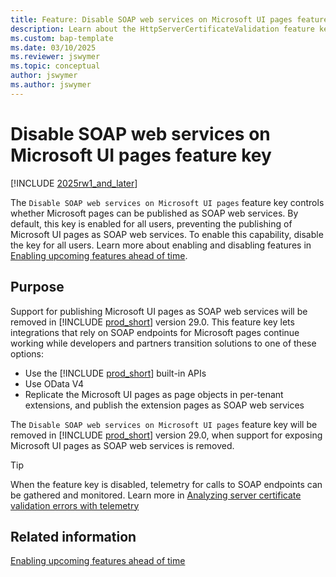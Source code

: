 ```yaml
---
title: Feature: Disable SOAP web services on Microsoft UI pages feature key
description: Learn about the HttpServerCertificateValidation feature key.
ms.custom: bap-template
ms.date: 03/10/2025
ms.reviewer: jswymer
ms.topic: conceptual
author: jswymer
ms.author: jswymer
---
```


# Disable SOAP web services on Microsoft UI pages feature key

[!INCLUDE [2025rw1_and_later](includes/2025rw1_and_later.md)]

The `Disable SOAP web services on Microsoft UI pages` feature key controls whether Microsoft pages can be published as SOAP web services. By default, this key is enabled for all users, preventing the publishing of Microsoft UI pages as SOAP web services. To enable this capability, disable the key for all users. Learn more about enabling and disabling features in [Enabling upcoming features ahead of time](../administration/feature-management.md).

## Purpose

Support for publishing Microsoft UI pages as SOAP web services will be removed in [!INCLUDE [prod_short](includes/prod_short.md)] version 29.0. This feature key lets integrations that rely on SOAP endpoints for Microsoft pages continue working while developers and partners transition solutions to one of these options:

- Use the [!INCLUDE [prod_short](includes/prod_short.md)] built-in APIs
- Use OData V4
- Replicate the Microsoft UI pages as page objects in per-tenant extensions, and publish the extension pages as SOAP web services

The `Disable SOAP web services on Microsoft UI pages` feature key will be removed in [!INCLUDE [prod_short](includes/prod_short.md)] version 29.0, when support for exposing Microsoft UI pages as SOAP web services is removed.

> [!TIP]
> When the feature key is disabled, telemetry for calls to SOAP endpoints can be gathered and monitored. Learn more in [Analyzing server certificate validation errors with telemetry](../administration/telemetry-webservices-outgoing-certificate-validation-errors.md)

## Related information

[Enabling upcoming features ahead of time](/dynamics365/business-central/dev-itpro/administration/feature-management)  